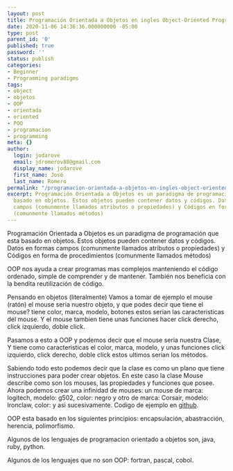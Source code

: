 ```yaml
---
layout: post
title: Programación Orientada a Objetos en ingles Object-Oriented Programming
date: 2020-11-06 14:36:36.000000000 -05:00
type: post
parent_id: '0'
published: true
password: ''
status: publish
categories:
- Beginner
- Programming paradigms
tags:
- object
- objetos
- OOP
- orientada
- oriented
- POO
- programacion
- programming
meta: {}
author:
  login: jodarove
  email: jdromerov88@gmail.com
  display_name: jodarove
  first_name: José
  last_name: Romero
permalink: "/programacion-orientada-a-objetos-en-ingles-object-oriented-programming/"
excerpt: Programación Orientada a Objetos es un paradigma de programación que esta
  basado en objetos. Estos objetos pueden contener datos y códigos. Datos en formas
  campos (comunmente llamados atributos o propiedades) y Códigos en forma de procedimientos
  (comunmente llamados métodos)
---
```

<!-- wp:paragraph -->

Programación Orientada a Objetos es un paradigma de programación que esta basado en objetos. Estos objetos pueden contener datos y códigos. Datos en formas campos (comunmente llamados atributos o propiedades) y Códigos en forma de procedimientos (comunmente llamados métodos)

<!-- /wp:paragraph -->

<!-- wp:paragraph -->

OOP nos ayuda a crear programas mas complejos manteniendo el código ordenado, simple de comprender y de mantener. También nos beneficia con la bendita reutilización de código.

<!-- /wp:paragraph -->

<!-- wp:paragraph -->

Pensando en objetos (literalmente) Vamos a tomar de ejemplo el mouse (ratón) el mouse seria nuestro objeto, y que podes decir que tiene el mouse? tiene color, marca, modelo, botones estos serian las caracteristicas del mouse. Y el mouse tambien tiene unas funciones hacer click derecho, click izquierdo, doble click.

<!-- /wp:paragraph -->

<!-- wp:paragraph -->

Pasamos a esto a OOP y podemos decir que el mouse seria nuestra Clase, Y tiene como caracteristicas el color, marca, modelo, y unas funciones click izquierdo, click derecho, doble click estos ultimos serian los métodos.

<!-- /wp:paragraph -->

<!-- wp:paragraph -->

Sabiendo todo esto podemos decir que la clase es como un plano que tiene instrucciones para poder crear objetos. En este caso la clase Mouse describe como son los mouses, las propiedades y funciones que posee. Ahora podemos crear una infinidad de mouses: un mouse de marca: logitech, modelo: g502, color: negro y otro de marca: Corsair, modelo: Ironclaw, color: y asi sucesivamente. Codigo de ejemplo en [github](https://github.com/jdromero88/oop-ruby-mouse).

<!-- /wp:paragraph -->

<!-- wp:paragraph -->

OOP esta basado en los siguientes principios: encapsulación, abastracción, herencia, polimorfismo.

<!-- /wp:paragraph -->

<!-- wp:paragraph -->

Algunos de los lenguajes de programacion orientado a objetos son, java, ruby, python.

<!-- /wp:paragraph -->

<!-- wp:paragraph -->

Algunos de los lenguajes que no son OOP: fortran, pascal, cobol.

<!-- /wp:paragraph -->

